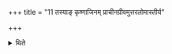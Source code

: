 +++
title = "11 तस्याङ् कृष्णाजिनम् प्राचीनग्रीवमुत्तरलोमास्तीर्य"

+++

<details><summary>थिते</summary>

तस्यां कृष्णाजिनं प्राचीनग्रीवमुत्तरलोमास्तीर्य तस्मिन्नप्रचरणीयौ महावीरावुपावहरति देव पुरश्चर सघ्यासं त्वेति ११
</details>
